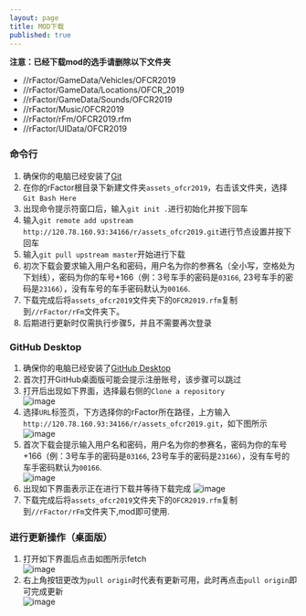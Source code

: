 ```yaml
---
layout: page
title: MOD下载
published: true
---
```

**注意：已经下载mod的选手请删除以下文件夹**  
* //rFactor/GameData/Vehicles/OFCR2019  
* //rFactor/GameData/Locations/OFCR_2019
* //rFactor/GameData/Sounds/OFCR2019  
* //rFactor/Music/OFCR2019  
* //rFactor/rFm/OFCR2019.rfm  
* //rFactor/UIData/OFCR2019  
  
### 命令行  
1. 确保你的电脑已经安装了[Git](https://git-scm.com/downloads)  
2. 在你的rFactor根目录下新建文件夹`assets_ofcr2019`，右击该文件夹，选择`Git Bash Here`  
3. 出现命令提示符窗口后，输入`git init .`进行初始化并按下回车  
4. 输入`git remote add upstream http://120.78.160.93:34166/r/assets_ofcr2019.git`进行节点设置并按下回车  
5. 输入`git pull upstream master`开始进行下载
6. 初次下载会要求输入用户名和密码，用户名为你的参赛名（全小写，空格处为下划线），密码为你的车号+166（例：3号车手的密码是`03166`, 23号车手的密码是`23166`），没有车号的车手密码默认为`00166`.  
7. 下载完成后将`assets_ofcr2019`文件夹下的`OFCR2019.rfm`复制到`//rFactor/rFm`文件夹下。
8. 后期进行更新时仅需执行步骤5，并且不需要再次登录  

### GitHub Desktop  
1. 确保你的电脑已经安装了[GitHub Desktop](https://desktop.github.com/)  
2. 首次打开GitHub桌面版可能会提示注册账号，该步骤可以跳过  
3. 打开后出现如下界面，选择最右侧的`Clone a repository`  
![image](https://i.ibb.co/z4vgckn/TIM-20190107235732.png) 
4. 选择`URL`标签页，下方选择你的rFactor所在路径，上方输入`http://120.78.160.93:34166/r/assets_ofcr2019.git`，如下图所示  
![image](https://i.ibb.co/ypRzR9d/TIM-20190110234844.png)  
5. 首次下载会提示输入用户名和密码，用户名为你的参赛名，密码为你的车号+166（例：3号车手的密码是`03166`, 23号车手的密码是`23166`），没有车号的车手密码默认为`00166`.  
![image](https://i.ibb.co/LtBr0Zk/TIM-20190110235108.png)
6. 出现如下界面表示正在进行下载并等待下载完成
![image](https://i.ibb.co/jk78sX3/TIM-20190108000121.png) 
7. 下载完成后将`assets_ofcr2019`文件夹下的`OFCR2019.rfm`复制到`//rFactor/rFm`文件夹下,mod即可使用.  

### 进行更新操作（桌面版）  
1. 打开如下界面后点击如图所示fetch  
![image](https://i.ibb.co/GHBQnJb/TIM-20190108000314.png)  
2. 右上角按钮更改为`pull origin`时代表有更新可用，此时再点击`pull origin`即可完成更新  
![image](https://i.ibb.co/cvwgF8t/TIM-20190108000432.png)  
